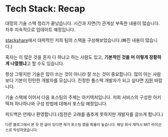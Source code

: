 # Tech Stack: Recap

대망의 기술 스택 정리가 끝났습니다. 시간과 지면(?) 관계상 부족한 내용이 많습니다. 차후 지속적으로 업데이트 예정입니다.

[stackshare](stackshare.io)에서 대략적인 저희 팀의 스택을 구성해보았습니다.(빠진 내용이 많습니다.)

<a frameborder="0" data-theme="light" data-layers="1" data-stack-embed="true" href="//embed.stackshare.io/stacks/embed/2c839c289f5f16340501a27a355b61"/></a><script async src="//cdn1.stackshare.io/javascripts/client-code.js" charset="utf-8"></script>

혹자는 이 많은 것을 혼자 다 하냐고 하는 사람도 있고, **기본적인 것을 머 이렇게 장황하게 나열했냐**고 할 수도 있습니다.

항상 그렇지만 기술은 많이 쓰는 것이 아니라 잘 쓰는 것이 중요합니다. 많이 아는 사람보다 기본이 탄탄한 개발자를 모십니다. 진정한 풀스택 개발자가 되고 싶다면 [지원](/careers/) 바랍니다.

기술 스택에 이어서 다음 포스팅의 주제는 아키텍처입니다. 저희 서비스의 구성한 아키텍처 하나하나와 구성 방법에 대해서 포스팅 예정입니다.

피드백은 언제나 환영합니다.(칭찬은 고래를 춤추게 못하지만 개발자를 글쓰게 합니다.)

<small>다른 블로그에서 본 듯 한 글이 있다면 제가 포스팅 했을 확율이 높습니다. 해당 회사 재직시 MIT 라이선스로 작성하였습니다.</small>


